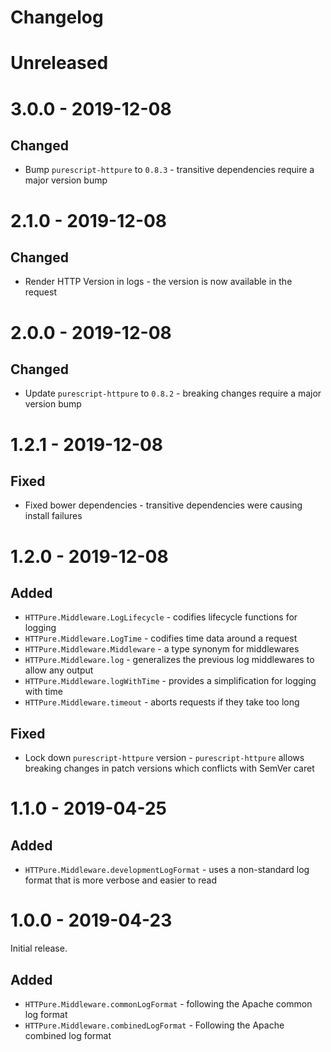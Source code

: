 # Changelog

# Unreleased

# 3.0.0 - 2019-12-08

## Changed

* Bump `purescript-httpure` to `0.8.3` - transitive dependencies require a major version bump

# 2.1.0 - 2019-12-08

## Changed

* Render HTTP Version in logs - the version is now available in the request

# 2.0.0 - 2019-12-08

## Changed

* Update `purescript-httpure` to `0.8.2` - breaking changes require a major version bump

# 1.2.1 - 2019-12-08

## Fixed

* Fixed bower dependencies - transitive dependencies were causing install failures

# 1.2.0 - 2019-12-08

## Added

* `HTTPure.Middleware.LogLifecycle` - codifies lifecycle functions for logging
* `HTTPure.Middleware.LogTime` - codifies time data around a request
* `HTTPure.Middleware.Middleware` - a type synonym for middlewares
* `HTTPure.Middleware.log` - generalizes the previous log middlewares to allow any output
* `HTTPure.Middleware.logWithTime` - provides a simplification for logging with time
* `HTTPure.Middleware.timeout` - aborts requests if they take too long

## Fixed

* Lock down `purescript-httpure` version - `purescript-httpure` allows breaking changes in patch versions which conflicts with SemVer caret

# 1.1.0 - 2019-04-25

## Added

* `HTTPure.Middleware.developmentLogFormat` - uses a non-standard log format that is more verbose and easier to read

# 1.0.0 - 2019-04-23

Initial release.

## Added

* `HTTPure.Middleware.commonLogFormat` - following the Apache common log format
* `HTTPure.Middleware.combinedLogFormat` - Following the Apache combined log format

